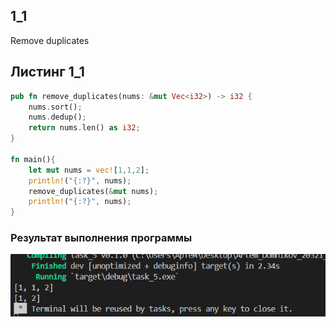 ## 1_1
Remove duplicates

## Листинг 1_1
```rs
pub fn remove_duplicates(nums: &mut Vec<i32>) -> i32 {
    nums.sort();
    nums.dedup();
    return nums.len() as i32;
}

fn main(){
    let mut nums = vec![1,1,2];
    println!("{:?}", nums);
    remove_duplicates(&mut nums);
    println!("{:?}", nums);
}
```

### Результат выполнения программы
![alt text](image.png)